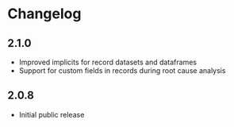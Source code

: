 # Changelog

## 2.1.0
- Improved implicits for record datasets and dataframes
- Support for custom fields in records during root cause analysis

## 2.0.8
- Initial public release
